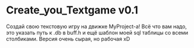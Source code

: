# Create_you_Textgame v0.1
 Создай свою текстовую игру на движке MyProject-а! Всё что вам надо, это указать путь  к .db в buff.h и ещё шаблон моей sql таблицы со всеми столбиками. Версия очень сырая, но рабочая xD
